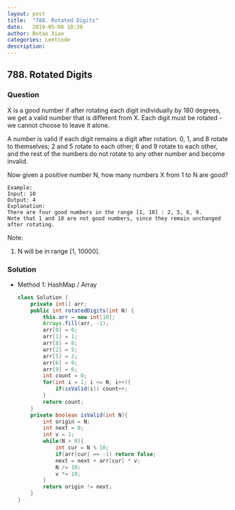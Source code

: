 ```yaml
---
layout: post
title:  "788. Rotated Digits"
date:   2019-05-08 10:39
author: Botao Xiao
categories: Leetcode
description:
---
```

## 788. Rotated Digits

### Question
X is a good number if after rotating each digit individually by 180 degrees, we get a valid number that is different from X.  Each digit must be rotated - we cannot choose to leave it alone.

A number is valid if each digit remains a digit after rotation. 0, 1, and 8 rotate to themselves; 2 and 5 rotate to each other; 6 and 9 rotate to each other, and the rest of the numbers do not rotate to any other number and become invalid.

Now given a positive number N, how many numbers X from 1 to N are good?

```
Example:
Input: 10
Output: 4
Explanation:
There are four good numbers in the range [1, 10] : 2, 5, 6, 9.
Note that 1 and 10 are not good numbers, since they remain unchanged after rotating.
```

Note:
1. N  will be in range [1, 10000].

### Solution
* Method 1: HashMap / Array
  ```Java
  class Solution {
      private int[] arr;
      public int rotatedDigits(int N) {
          this.arr = new int[10];
          Arrays.fill(arr, -1);
          arr[0] = 0;
          arr[1] = 1;
          arr[8] = 8;
          arr[2] = 5;
          arr[5] = 2;
          arr[6] = 9;
          arr[9] = 6;
          int count = 0;
          for(int i = 1; i <= N; i++){
              if(isValid(i)) count++;
          }
          return count;
      }
      private boolean isValid(int N){
          int origin = N;
          int next = 0;
          int v = 1;
          while(N > 0){
              int cur = N % 10;
              if(arr[cur] == -1) return false;
              next = next + arr[cur] * v;
              N /= 10;
              v *= 10;
          }
          return origin != next;
      }
  }
  ```
